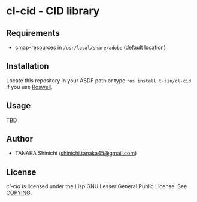 # cl-cid - CID library

## Requirements

- [cmap-resources](https://github.com/adobe-type-tools/cmap-resources) in `/usr/local/share/adobe` (default location)

## Installation

Locate this repository in your ASDF path or type `ros install t-sin/cl-cid` if you use [Roswell](https://github.com/roswell/roswell).

## Usage

TBD

## Author

- TANAKA Shinichi (<shinichi.tanaka45@gmail.com>)

## License

*cl-cid* is licensed under the Lisp GNU Lesser General Public License. See [COPYING](COPYING).
